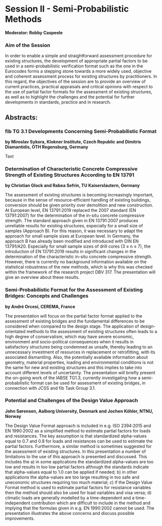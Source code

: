 # Session II - Semi-Probabilistic Methods
**Moderator: Robby Caspeele**

### Aim of the Session

In order to enable a simple and straightforward assessment procedure for existing structures, the development of appropriate partial factors to be used in a semi-probabilistic verification format such as the one in the Eurocodes forms a stepping stone towards a more widely used, objective and coherent assessment process for existing structures by practitioners. In this regard, the objectives of the session are to provide an overview of current practices, practical appraisals and critical opinions with respect to the use of partial factor formats for the assessment of existing structures, as well as to highlight the challenges and the potential for further developments in standards, practice and in research.

## Abstracts:

### fib TG 3.1 Developments Concerning Semi-Probabilistic Format

**by Miroslav Sykora, Klokner Institute, Czech Republic and 
Dimitris Diamantidis, OTH Regensburg, Germany**

Text



### Determination of Characteristic Concrete Compressive Strength of Existing Structures According to EN 13791
**by Christian Glock and
Rabea Sefrin, TU Kaiserslautern, Germany**

The assessment of existing structures is becoming increasingly important, because in the sense of resource-efficient handling of existing buildings, conversion should be given priority over demolition and new construction. At European level, EN 13791:2019 replaced the 2007 standard (EN 13791:2007) for the determination of the in-situ concrete compressive strength. The standard approach given in EN 13791:2007 produces unreliable results for existing structures, especially for a small size of samples (Approach B). For this reason, it was necessary to adapt the approach for small sample sizes at European level. In Germany, the approach B has already been modified and introduced with DIN EN 13791/A20. Especially for small sample sizes of drill cores (3 ≤ n ≤ 7), the introduction of EN 13791:2019 results in significant changes in the determination of the characteristic in-situ concrete compressive strength. However, there is currently no background information available on the statistical robustness of the new methods, which is why this was checked within the framework of the research project DBV 317. The presentation will give an overview about these results.

### Semi-Probabilistic Format for the Assessment of Existing Bridges: Concepts and Challenges
**by André Orcesi, CEREMA, France**

The presentation will focus on the partial factor format applied to the assessment of existing bridges and the fundamental differences to be considered when compared to the design stage. The application of design-orientated methods to the assessment of existing structures often leads to a high degree of conservatism, which may have severe economic, environment and socio-political consequences when it results in satisfactory structures being condemned as unsafe, thereby leading to an unnecessary investment of resources in replacement or retrofitting, with its associated dismantling. Also, the potentially available information about geometry, material properties, loading and environmental conditions is not the same for new and existing structures and this implies to take into account different levels of uncertainty. The presentation will briefly present the on-going work of the IABSE TG1.3, currently investigating how a semi-probabilistic format can be used for assessment of existing bridges, in connection with JCSS and fib Task Group 3.1.

### Potential and Challenges of the Design Value Approach
**John Sørensen, Aalborg University, Denmark and 
Jochen Köhler, NTNU, Norway**

The Design Value Format approach is included in e.g. ISO 2394:2015 and EN 1990:2002 as a simplified method to estimate partial factors for loads and resistances. The key assumption is that standardized alpha-values equal to 0.7 and 0.8 for loads and resistances can be used to estimate the partial factors. Furthermore, a similar method is sometimes suggested for the assessment of existing structures. In this presentation a number of limitations to the use of this approach is presented and discussed. This includes the a) in some applications the standardized alpha-values are too low and results in too low partial factors although the standards indicate that alpha-values equal to 1.0 can be applied if needed; b) in other applications the alpha-values are too large resulting in too safe and uneconomic structures requiring too much material; c) if the Design Value Format method is used to estimate partial factors for resistance variables then the method should also be used for load variables and visa versa; d) climatic loads are generally modelled by a time-dependent and a time-independent contribution which are difficult to include in the method and implying that the formulas given in e.g. EN 1990:2002 cannot be used. The presentation illustrates the above concerns and discuss possible improvements.